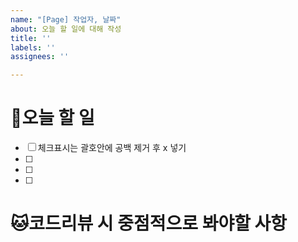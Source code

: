 ```yaml
---
name: "[Page] 작업자, 날짜"
about: 오늘 할 일에 대해 작성
title: ''
labels: ''
assignees: ''

---
```


# 🐶오늘 할 일
- [ ] 체크표시는 괄호안에 공백 제거 후 x 넣기
- [ ] 
- [ ]
- [ ]

# 🐱코드리뷰 시 중점적으로 봐야할 사항

